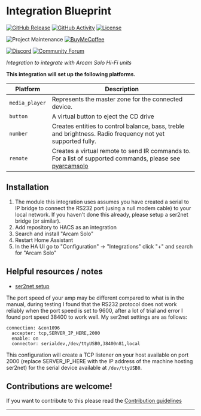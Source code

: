 # Integration Blueprint

[![GitHub Release][releases-shield]][releases]
[![GitHub Activity][commits-shield]][commits]
[![License][license-shield]](LICENSE)

![Project Maintenance][maintenance-shield]
[![BuyMeCoffee][buymecoffeebadge]][buymecoffee]

[![Discord][discord-shield]][discord]
[![Community Forum][forum-shield]][forum]

_Integration to integrate with Arcam Solo Hi-Fi units_

**This integration will set up the following platforms.**

| Platform       | Description                                          |
| -------------- | ---------------------------------------------------- |
| `media_player` | Represents the master zone for the connected device. |
| `button`       | A virtual button to eject the CD drive               |
| `number`       | Creates entities to control balance, bass, treble and brightness. Radio frequency not yet supported fully. |
| `remote`       | Creates a virtual remote to send IR commands to. For a list of supported commands, please see [pyarcamsolo](https://github.com/pantherale0/pyarcamsolo/blob/e56d677abb3c54f7dd629d2f14db088647c691ec/pyarcamsolo/commands.py#L149) |

## Installation

1. The module this integration uses assumes you have created a serial to IP bridge to connect the RS232 port (using a null modem cable) to your local network. If you haven't done this already, please setup a ser2net bridge (or similar).
1. Add repository to HACS as an integration
1. Search and install "Arcam Solo"
1. Restart Home Assistant
1. In the HA UI go to "Configuration" -> "Integrations" click "+" and search for "Arcam Solo"

## Helpful resources / notes

- [ser2net setup](https://wifizoo.org/2023/05/12/yet-another-ser2net-tutorial/)

The port speed of your amp may be different compared to what is in the manual, during testing I found that the RS232 protocol does not work reliably when the port speed is set to 9600, after a lot of trial and error I found port speed 38400 to work well. My ser2net settings are as follows:
```
connection: &con1096
  accepter: tcp,SERVER_IP_HERE,2000
  enable: on
  connector: serialdev,/dev/ttyUSB0,38400n81,local
```
This configuration will create a TCP listener on your host available on port 2000 (replace SERVER_IP_HERE with the IP address of the machine hosting ser2net) for the serial device available at `/dev/ttyUSB0`.

## Contributions are welcome!

If you want to contribute to this please read the [Contribution guidelines](CONTRIBUTING.md)

---

[ha-arcamsolo]: https://github.com/pantherale0/ha-arcamsolo
[buymecoffee]: https://www.buymeacoffee.com/pantherale0
[buymecoffeebadge]: https://img.shields.io/badge/buy%20me%20a%20coffee-donate-yellow.svg?style=for-the-badge
[commits-shield]: https://img.shields.io/github/commit-activity/y/pantherale0/ha-arcamsolo.svg?style=for-the-badge
[commits]: https://github.com/pantherale0/ha-arcamsolo/commits/main
[discord]: https://discord.gg/Qa5fW2R
[discord-shield]: https://img.shields.io/discord/330944238910963714.svg?style=for-the-badge
[exampleimg]: example.png
[forum-shield]: https://img.shields.io/badge/community-forum-brightgreen.svg?style=for-the-badge
[forum]: https://community.home-assistant.io/
[license-shield]: https://img.shields.io/github/license/pantherale0/ha-arcamsolo.svg?style=for-the-badge
[maintenance-shield]: https://img.shields.io/badge/maintainer-pantherale0-blue.svg?style=for-the-badge
[releases-shield]: https://img.shields.io/github/release/pantherale0/ha-arcamsolo.svg?style=for-the-badge
[releases]: https://github.com/pantherale0/ha-arcamsolo/releases